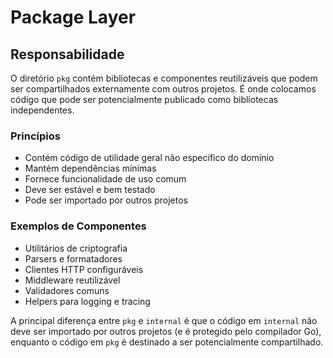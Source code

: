 # Package Layer

## Responsabilidade

O diretório `pkg` contém bibliotecas e componentes reutilizáveis que podem ser compartilhados externamente com outros projetos. É onde colocamos código que pode ser potencialmente publicado como bibliotecas independentes.

### Princípios

- Contém código de utilidade geral não específico do domínio
- Mantém dependências mínimas
- Fornece funcionalidade de uso comum
- Deve ser estável e bem testado
- Pode ser importado por outros projetos

### Exemplos de Componentes

- Utilitários de criptografia
- Parsers e formatadores
- Clientes HTTP configuráveis
- Middleware reutilizável
- Validadores comuns
- Helpers para logging e tracing

A principal diferença entre `pkg` e `internal` é que o código em `internal` não deve ser importado por outros projetos (e é protegido pelo compilador Go), enquanto o código em `pkg` é destinado a ser potencialmente compartilhado.